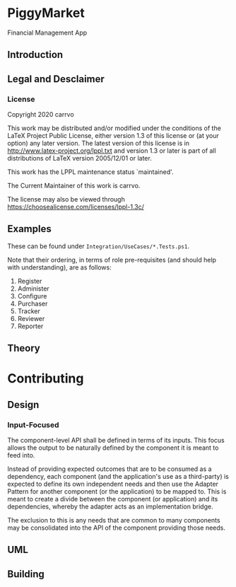 # PiggyMarket
Financial Management App

## Introduction

## Legal and Desclaimer
### License
Copyright 2020 carrvo

This work may be distributed and/or modified under the
conditions of the LaTeX Project Public License, either version 1.3
of this license or (at your option) any later version.
The latest version of this license is in
  http://www.latex-project.org/lppl.txt
and version 1.3 or later is part of all distributions of LaTeX
version 2005/12/01 or later.

This work has the LPPL maintenance status \`maintained'.

The Current Maintainer of this work is carrvo.

The license may also be viewed through https://choosealicense.com/licenses/lppl-1.3c/

## Examples
These can be found under `Integration/UseCases/*.Tests.ps1`.

Note that their ordering, in terms of role pre-requisites (and
should help with understanding), are as follows:
1. Register
1. Administer
1. Configure
1. Purchaser
1. Tracker
1. Reviewer
1. Reporter

## Theory

# Contributing

## Design

### Input-Focused
The component-level API shall be defined in terms of its inputs.
This focus allows the output to be naturally defined by the component
it is meant to feed into.

Instead of providing expected outcomes that are to be consumed as a
dependency, each component (and the application's use as a third-party)
is expected to define its own independent needs and then use the
Adapter Pattern for another component (or the application) to be mapped to.
This is meant to create a divide between the component (or application)
and its dependencies, whereby the adapter acts as an implementation bridge.

The exclusion to this is any needs that are common to many components
may be consolidated into the API of the component providing those needs.

## UML

## Building
